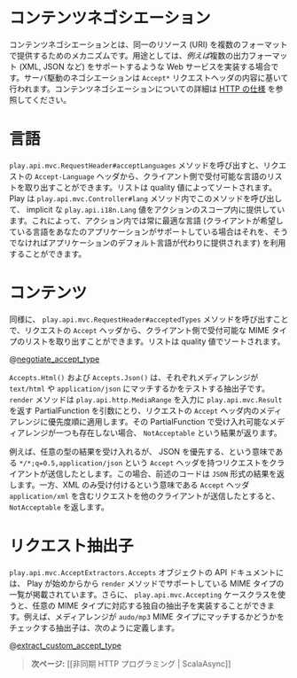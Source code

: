 <!--
# Content negotiation
-->
# コンテンツネゴシエーション

<!--
Content negotiation is a mechanism that makes it possible to serve different representation of a same resource (URI). It is useful *e.g.* for writing Web Services supporting several output formats (XML, JSON, etc.). Server-driven negotiation is essentially performed using the `Accept*` requests headers. You can find more information on content negotiation in the [HTTP specification](http://www.w3.org/Protocols/rfc2616/rfc2616-sec12.html).
-->
コンテンツネゴシエーションとは、同一のリソース (URI) を複数のフォーマットで提供するためのメカニズムです。用途としては、*例えば*複数の出力フォーマット (XML, JSON など) をサポートするような Web サービスを実装する場合です。サーバ駆動のネゴシエーションは `Accept*` リクエストヘッダの内容に基いて行われます。コンテンツネゴシエーションについての詳細は [HTTP の仕様](http://www.w3.org/Protocols/rfc2616/rfc2616-sec12.html) を参照してください。

<!--
# Language
-->
# 言語

<!--
You can get the list of acceptable languages for a request using the `play.api.mvc.RequestHeader#acceptLanguages` method that retrieves them from the `Accept-Language` header and sorts them according to their quality value. Play uses it in the `play.api.mvc.Controller#lang` method that provides an implicit `play.api.i18n.Lang` value to your actions, so they automatically use the best possible language (if supported by your application, otherwise your application’s default language is used).
-->
`play.api.mvc.RequestHeader#acceptLanguages` メソッドを呼び出すと、リクエストの `Accept-Language` ヘッダから、クライアント側で受付可能な言語のリストを取り出すことができます。リストは quality 値によってソートされます。Play は `play.api.mvc.Controller#lang` メソッド内でこのメソッドを呼び出して、 implicit な `play.api.i18n.Lang` 値をアクションのスコープ内に提供しています。これによって、アクション内では常に最適な言語 (クライアントが希望している言語をあなたのアプリケーションがサポートしている場合はそれを、そうでなければアプリケーションのデフォルト言語が代わりに提供されます) を利用することができます。　

<!--
# Content
-->
# コンテンツ

<!--
Similarly, the `play.api.mvc.RequestHeader#acceptedTypes` method gives the list of acceptable result’s MIME types for a request. It retrieves them from the `Accept` request header and sorts them according to their quality factor.

Actually, the `Accept` header does not really contain MIME types but media ranges (*e.g.* a request accepting all text results may set the `text/*` range, and the `*/*` range means that all result types are acceptable). Controllers provide a higher-level `render` method to help you to handle media ranges. Consider for example the following action definition:
-->
同様に、 `play.api.mvc.RequestHeader#acceptedTypes` メソッドを呼び出すことで、リクエストの `Accept` ヘッダから、クライアント側で受付可能な MIME タイプのリストを取り出すことができます。リストは quality 値でソートされます。

@[negotiate_accept_type](code/ScalaContentNegotiation.scala)

<!--
`Accepts.Html()` and `Accepts.Json()` are extractors testing if a given media range matches `text/html` and `application/json`, respectively. The `render` method takes a partial function from `play.api.http.MediaRange` to `play.api.mvc.Result` and tries to apply it to each media range found in the request `Accept` header, in order of preference. If none of the acceptable media ranges is supported by your function, the `NotAcceptable` result is returned.
-->
`Accepts.Html()` および `Accepts.Json()` は、それぞれメディアレンジが `text/html` や `application/json` にマッチするかをテストする抽出子です。 `render` メソッドは `play.api.http.MediaRange` を入力に `play.api.mvc.Result` を返す PartialFunction を引数にとり、リクエストの `Accept` ヘッダ内のメディアレンジに優先度順に適用します。その PartialFunction で受け入れ可能なメディアレンジが一つも存在しない場合、 `NotAcceptable` という結果が返ります。

<!--
For example, if a client makes a request with the following value for the `Accept` header: `*/*;q=0.5,application/json`, meaning that it accepts any result type but prefers JSON, the above code will return the JSON representation. If another client makes a request with the following value for the `Accept` header: `application/xml`, meaning that it only accepts XML, the above code will return `NotAcceptable`.
-->
例えば、任意の型の結果を受け入れるが、 JSON を優先する、という意味である `*/*;q=0.5,application/json` という `Accept` ヘッダを持つリクエストをクライアントが送信したとします。この場合、前述のコードは `JSON` 形式の結果を返します。一方、XML のみ受け付けるという意味である `Accept` ヘッダ `application/xml` を含むリクエストを他のクライアントが送信したとすると、 `NotAcceptable` を返します。

<!--
# Request extractors
-->
# リクエスト抽出子

<!--
See the API documentation of the `play.api.mvc.AcceptExtractors.Accepts` object for the list of the MIME types supported by Play out of the box in the `render` method. You can easily create your own extractor for a given MIME type using the `play.api.mvc.Accepting` case class, for example the following code creates an extractor checking that a media range matches the `audio/mp3` MIME type:
-->
`play.api.mvc.AcceptExtractors.Accepts` オブジェクトの API ドキュメントには、 Play が始めからから `render` メソッドでサポートしている MIME タイプの一覧が掲載されています。さらに、 `play.api.mvc.Accepting` ケースクラスを使うと、任意の MIME タイプに対応する独自の抽出子を実装することができます。例えば、メディアレンジが `audo/mp3` MIME タイプにマッチするかどうかをチェックする抽出子は、次のように定義します。

@[extract_custom_accept_type](code/ScalaContentNegotiation.scala)


<!--
> **Next:** [[Asynchronous HTTP programming | ScalaAsync]]
-->
> **次ページ:** [[非同期 HTTP プログラミング | ScalaAsync]]
